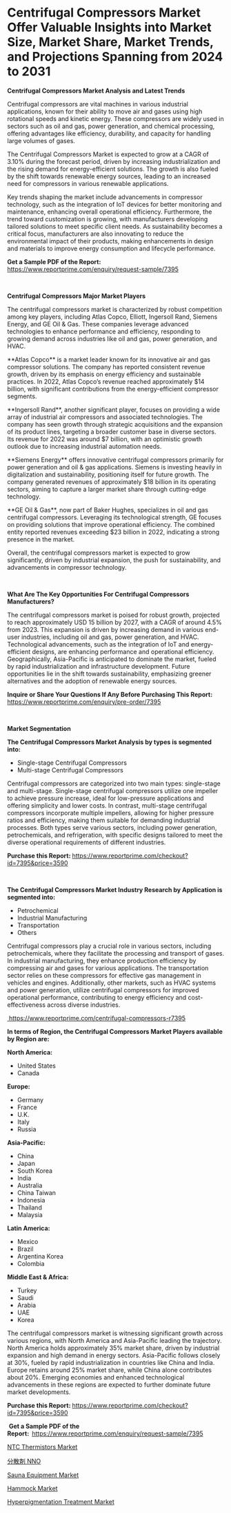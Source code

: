 <p><h1>Centrifugal Compressors Market Offer Valuable Insights into Market Size, Market Share, Market Trends, and Projections Spanning from 2024 to 2031</h1></p><p><strong>Centrifugal Compressors Market Analysis and Latest Trends</strong></p>
<p><p>Centrifugal compressors are vital machines in various industrial applications, known for their ability to move air and gases using high rotational speeds and kinetic energy. These compressors are widely used in sectors such as oil and gas, power generation, and chemical processing, offering advantages like efficiency, durability, and capacity for handling large volumes of gases. </p><p>The Centrifugal Compressors Market is expected to grow at a CAGR of 3.10% during the forecast period, driven by increasing industrialization and the rising demand for energy-efficient solutions. The growth is also fueled by the shift towards renewable energy sources, leading to an increased need for compressors in various renewable applications. </p><p>Key trends shaping the market include advancements in compressor technology, such as the integration of IoT devices for better monitoring and maintenance, enhancing overall operational efficiency. Furthermore, the trend toward customization is growing, with manufacturers developing tailored solutions to meet specific client needs. As sustainability becomes a critical focus, manufacturers are also innovating to reduce the environmental impact of their products, making enhancements in design and materials to improve energy consumption and lifecycle performance.</p></p>
<p><strong>Get a Sample PDF of the Report:&nbsp;</strong> <a href="https://www.reportprime.com/enquiry/request-sample/7395">https://www.reportprime.com/enquiry/request-sample/7395</a></p>
<p>&nbsp;</p>
<p><strong>Centrifugal Compressors Major Market Players</strong></p>
<p><p>The centrifugal compressors market is characterized by robust competition among key players, including Atlas Copco, Elliott, Ingersoll Rand, Siemens Energy, and GE Oil & Gas. These companies leverage advanced technologies to enhance performance and efficiency, responding to growing demand across industries like oil and gas, power generation, and HVAC.</p><p>**Atlas Copco** is a market leader known for its innovative air and gas compressor solutions. The company has reported consistent revenue growth, driven by its emphasis on energy efficiency and sustainable practices. In 2022, Atlas Copco’s revenue reached approximately $14 billion, with significant contributions from the energy-efficient compressor segments.</p><p>**Ingersoll Rand**, another significant player, focuses on providing a wide array of industrial air compressors and associated technologies. The company has seen growth through strategic acquisitions and the expansion of its product lines, targeting a broader customer base in diverse sectors. Its revenue for 2022 was around $7 billion, with an optimistic growth outlook due to increasing industrial automation needs.</p><p>**Siemens Energy** offers innovative centrifugal compressors primarily for power generation and oil & gas applications. Siemens is investing heavily in digitalization and sustainability, positioning itself for future growth. The company generated revenues of approximately $18 billion in its operating sectors, aiming to capture a larger market share through cutting-edge technology.</p><p>**GE Oil & Gas**, now part of Baker Hughes, specializes in oil and gas centrifugal compressors. Leveraging its technological strength, GE focuses on providing solutions that improve operational efficiency. The combined entity reported revenues exceeding $23 billion in 2022, indicating a strong presence in the market.</p><p>Overall, the centrifugal compressors market is expected to grow significantly, driven by industrial expansion, the push for sustainability, and advancements in compressor technology.</p></p>
<p>&nbsp;</p>
<p><strong>What Are The Key Opportunities For Centrifugal Compressors Manufacturers?</strong></p>
<p><p>The centrifugal compressors market is poised for robust growth, projected to reach approximately USD 15 billion by 2027, with a CAGR of around 4.5% from 2023. This expansion is driven by increasing demand in various end-user industries, including oil and gas, power generation, and HVAC. Technological advancements, such as the integration of IoT and energy-efficient designs, are enhancing performance and operational efficiency. Geographically, Asia-Pacific is anticipated to dominate the market, fueled by rapid industrialization and infrastructure development. Future opportunities lie in the shift towards sustainability, emphasizing greener alternatives and the adoption of renewable energy sources.</p></p>
<p><strong>Inquire or Share Your Questions If Any Before Purchasing This Report:</strong> <a href="https://www.reportprime.com/enquiry/pre-order/7395">https://www.reportprime.com/enquiry/pre-order/7395</a></p>
<p>&nbsp;</p>
<p><strong>Market Segmentation</strong></p>
<p><strong>The Centrifugal Compressors Market Analysis by types is segmented into:</strong></p>
<p><ul><li>Single-stage Centrifugal Compressors</li><li>Multi-stage Centrifugal Compressors</li></ul></p>
<p><p>Centrifugal compressors are categorized into two main types: single-stage and multi-stage. Single-stage centrifugal compressors utilize one impeller to achieve pressure increase, ideal for low-pressure applications and offering simplicity and lower costs. In contrast, multi-stage centrifugal compressors incorporate multiple impellers, allowing for higher pressure ratios and efficiency, making them suitable for demanding industrial processes. Both types serve various sectors, including power generation, petrochemicals, and refrigeration, with specific designs tailored to meet the diverse operational requirements of different industries.</p></p>
<p><strong>Purchase this Report:&nbsp;</strong><a href="https://www.reportprime.com/checkout?id=7395&price=3590">https://www.reportprime.com/checkout?id=7395&price=3590</a></p>
<p>&nbsp;</p>
<p><strong>The Centrifugal Compressors Market Industry Research by Application is segmented into:</strong></p>
<p><ul><li>Petrochemical</li><li>Industrial Manufacturing</li><li>Transportation</li><li>Others</li></ul></p>
<p><p>Centrifugal compressors play a crucial role in various sectors, including petrochemicals, where they facilitate the processing and transport of gases. In industrial manufacturing, they enhance production efficiency by compressing air and gases for various applications. The transportation sector relies on these compressors for effective gas management in vehicles and engines. Additionally, other markets, such as HVAC systems and power generation, utilize centrifugal compressors for improved operational performance, contributing to energy efficiency and cost-effectiveness across diverse industries.</p></p>
<p><a href="https://www.reportprime.com/centrifugal-compressors-r7395">&nbsp;https://www.reportprime.com/centrifugal-compressors-r7395</a></p>
<p><strong>In terms of Region, the Centrifugal Compressors Market Players available by Region are:</strong></p>
<p>
    <p> <strong> North America: </strong>
        <ul>
            <li>United States</li>
            <li>Canada</li>
        </ul>
        </p> 
    <p> <strong> Europe: </strong>
        <ul>
            <li>Germany</li>
            <li>France</li>
            <li>U.K.</li>
            <li>Italy</li>
            <li>Russia</li>
        </ul>
        </p> 
    <p> <strong> Asia-Pacific: </strong>
        <ul>
            <li>China</li>
            <li>Japan</li>
            <li>South Korea</li>
            <li>India</li>
            <li>Australia</li>
            <li>China Taiwan</li>
            <li>Indonesia</li>
            <li>Thailand</li>
            <li>Malaysia</li>
        </ul>
        </p> 
    <p> <strong> Latin America: </strong>
        <ul>
            <li>Mexico</li>
            <li>Brazil</li>
            <li>Argentina Korea</li>
            <li>Colombia</li>
        </ul>
        </p> 
    <p> <strong> Middle East & Africa: </strong>
        <ul>
            <li>Turkey</li>
            <li>Saudi</li>
            <li>Arabia</li>
            <li>UAE</li>
            <li>Korea</li>
        </ul>
    </p>
    </p>
<p><p>The centrifugal compressors market is witnessing significant growth across various regions, with North America and Asia-Pacific leading the trajectory. North America holds approximately 35% market share, driven by industrial expansion and high demand in energy sectors. Asia-Pacific follows closely at 30%, fueled by rapid industrialization in countries like China and India. Europe retains around 25% market share, while China alone contributes about 20%. Emerging economies and enhanced technological advancements in these regions are expected to further dominate future market developments.</p></p>
<p><strong>Purchase this Report: </strong><a href="https://www.reportprime.com/checkout?id=7395&price=3590">https://www.reportprime.com/checkout?id=7395&price=3590</a></p>
<p>&nbsp;<strong>Get a Sample PDF of the Report:&nbsp;&nbsp;</strong><a href="https://www.reportprime.com/enquiry/request-sample/7395">https://www.reportprime.com/enquiry/request-sample/7395</a></p>
<p><strong></strong></p>
<p><p><a href="https://github.com/fty54g/Market-Research-Report-List-1/blob/main/ntc-thermistors-market.md">NTC Thermistors Market</a></p><p><a href="https://marciimhc.medium.com/%E6%88%A6%E7%95%A5%E7%9A%84%E3%83%AD%E3%83%BC%E3%83%89%E3%83%9E%E3%83%83%E3%83%97-%E3%82%B0%E3%83%AD%E3%83%BC%E3%83%90%E3%83%AB%E5%88%86%E6%95%A3%E5%89%A4nno%E5%B8%82%E5%A0%B4%E3%81%AE%E6%B4%9E%E5%AF%9F%E3%81%A8%E6%A9%9F%E4%BC%9A-2024%E5%B9%B4-2031%E5%B9%B4-f0e1687b8ed9">分散剤 NNO</a></p><p><a href="https://github.com/AshrafKhan865/Market-Research-Report-List-1/blob/main/sauna-equipment-market.md">Sauna Equipment Market</a></p><p><a href="https://medium.com/@laurenfernandez78/navigating-the-global-hammock-market-landscape-trends-forecasts-and-impact-analysis-2024-2031-4f7ea8bac036">Hammock Market</a></p><p><a href="https://www.linkedin.com/pulse/hyperpigmentation-treatment-market-overview-regional-outlook-t5rmc?trackingId=Ear%2F2dHqS7aDwfYRdN7Ikg%3D%3D">Hyperpigmentation Treatment Market</a></p></p>